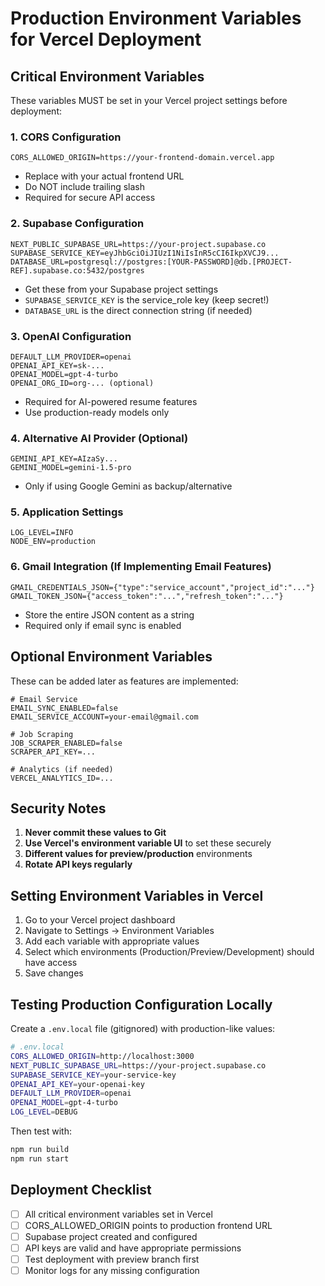 # Production Environment Variables for Vercel Deployment

## Critical Environment Variables

These variables MUST be set in your Vercel project settings before deployment:

### 1. CORS Configuration
```
CORS_ALLOWED_ORIGIN=https://your-frontend-domain.vercel.app
```
- Replace with your actual frontend URL
- Do NOT include trailing slash
- Required for secure API access

### 2. Supabase Configuration
```
NEXT_PUBLIC_SUPABASE_URL=https://your-project.supabase.co
SUPABASE_SERVICE_KEY=eyJhbGciOiJIUzI1NiIsInR5cCI6IkpXVCJ9...
DATABASE_URL=postgresql://postgres:[YOUR-PASSWORD]@db.[PROJECT-REF].supabase.co:5432/postgres
```
- Get these from your Supabase project settings
- `SUPABASE_SERVICE_KEY` is the service_role key (keep secret!)
- `DATABASE_URL` is the direct connection string (if needed)

### 3. OpenAI Configuration
```
DEFAULT_LLM_PROVIDER=openai
OPENAI_API_KEY=sk-...
OPENAI_MODEL=gpt-4-turbo
OPENAI_ORG_ID=org-... (optional)
```
- Required for AI-powered resume features
- Use production-ready models only

### 4. Alternative AI Provider (Optional)
```
GEMINI_API_KEY=AIzaSy...
GEMINI_MODEL=gemini-1.5-pro
```
- Only if using Google Gemini as backup/alternative

### 5. Application Settings
```
LOG_LEVEL=INFO
NODE_ENV=production
```

### 6. Gmail Integration (If Implementing Email Features)
```
GMAIL_CREDENTIALS_JSON={"type":"service_account","project_id":"..."}
GMAIL_TOKEN_JSON={"access_token":"...","refresh_token":"..."}
```
- Store the entire JSON content as a string
- Required only if email sync is enabled

## Optional Environment Variables

These can be added later as features are implemented:

```
# Email Service
EMAIL_SYNC_ENABLED=false
EMAIL_SERVICE_ACCOUNT=your-email@gmail.com

# Job Scraping
JOB_SCRAPER_ENABLED=false
SCRAPER_API_KEY=...

# Analytics (if needed)
VERCEL_ANALYTICS_ID=...
```

## Security Notes

1. **Never commit these values to Git**
2. **Use Vercel's environment variable UI** to set these securely
3. **Different values for preview/production** environments
4. **Rotate API keys regularly**

## Setting Environment Variables in Vercel

1. Go to your Vercel project dashboard
2. Navigate to Settings → Environment Variables
3. Add each variable with appropriate values
4. Select which environments (Production/Preview/Development) should have access
5. Save changes

## Testing Production Configuration Locally

Create a `.env.local` file (gitignored) with production-like values:

```bash
# .env.local
CORS_ALLOWED_ORIGIN=http://localhost:3000
NEXT_PUBLIC_SUPABASE_URL=https://your-project.supabase.co
SUPABASE_SERVICE_KEY=your-service-key
OPENAI_API_KEY=your-openai-key
DEFAULT_LLM_PROVIDER=openai
OPENAI_MODEL=gpt-4-turbo
LOG_LEVEL=DEBUG
```

Then test with:
```bash
npm run build
npm run start
```

## Deployment Checklist

- [ ] All critical environment variables set in Vercel
- [ ] CORS_ALLOWED_ORIGIN points to production frontend URL
- [ ] Supabase project created and configured
- [ ] API keys are valid and have appropriate permissions
- [ ] Test deployment with preview branch first
- [ ] Monitor logs for any missing configuration